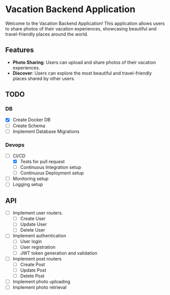 # Vacation Backend Application

Welcome to the Vacation Backend Application! This application allows users to share photos of their vacation experiences, showcasing beautiful and travel-friendly places around the world.

## Features

- **Photo Sharing**: Users can upload and share photos of their vacation experiences.
- **Discover**: Users can explore the most beautiful and travel-friendly places shared by other users.

## TODO

### DB
  - [x] Create Docker DB
  - [ ] Create Schema
  - [ ] Implement Database Migrations

### Devops
  - [ ] CI/CD 
    - [X] Tests for pull request
    - [ ] Continuous Integration setup
    - [ ] Continuous Deployment setup
  - [ ] Monitoring setup
  - [ ] Logging setup

## API
  - [ ] Implement user routers.
    - [ ] Create User
    - [ ] Update User
    - [ ] Delete User
  - [ ] Implement authentication
    - [ ] User login
    - [ ] User registration
    - [ ] JWT token generation and validation
  - [ ] Implement post routers
    - [ ] Create Post
    - [ ] Update Post
    - [ ] Delete Post
  - [ ] Implement photo uploading
  - [ ] Implement photo retrieval
